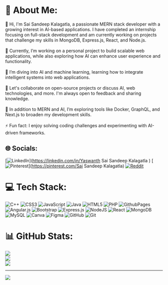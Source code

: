 # 💫 About Me:
👋 Hi, I'm Sai Sandeep Kalagatla, a passionate MERN stack developer with a growing interest in AI-based applications. I have completed an internship focusing on full-stack development and am currently working on projects that challenge my skills in MongoDB, Express.js, React, and Node.js.<br><br>🔭 Currently, I’m working on a personal project to build scalable web applications, while also exploring how AI can enhance user experience and functionality.<br><br>🌱 I’m diving into AI and machine learning, learning how to integrate intelligent systems into web applications.<br><br>💬 Let's collaborate on open-source projects or discuss AI, web technologies, and more. I'm always open to feedback and sharing knowledge.<br><br>🚀 In addition to MERN and AI, I’m exploring tools like Docker, GraphQL, and Next.js to broaden my development skills.<br><br>⚡ Fun fact: I enjoy solving coding challenges and experimenting with AI-driven frameworks.


## 🌐 Socials:
[![LinkedIn](https://img.shields.io/badge/LinkedIn-%230077B5.svg?logo=linkedin&logoColor=white)](https://linkedin.com/in/Yaswanth Sai Sandeep Kalagatla ) [![Pinterest](https://img.shields.io/badge/Pinterest-%23E60023.svg?logo=Pinterest&logoColor=white)](https://pinterest.com/Sai Sandeep Kalagatla) [![Reddit](https://img.shields.io/badge/Reddit-%23FF4500.svg?logo=Reddit&logoColor=white)](https://reddit.com/user/Sea_Measurement_8084) 

# 💻 Tech Stack:
![C++](https://img.shields.io/badge/c++-%2300599C.svg?style=for-the-badge&logo=c%2B%2B&logoColor=white) ![CSS3](https://img.shields.io/badge/css3-%231572B6.svg?style=for-the-badge&logo=css3&logoColor=white) ![JavaScript](https://img.shields.io/badge/javascript-%23323330.svg?style=for-the-badge&logo=javascript&logoColor=%23F7DF1E) ![Java](https://img.shields.io/badge/java-%23ED8B00.svg?style=for-the-badge&logo=openjdk&logoColor=white) ![HTML5](https://img.shields.io/badge/html5-%23E34F26.svg?style=for-the-badge&logo=html5&logoColor=white) ![PHP](https://img.shields.io/badge/php-%23777BB4.svg?style=for-the-badge&logo=php&logoColor=white) ![GithubPages](https://img.shields.io/badge/github%20pages-121013?style=for-the-badge&logo=github&logoColor=white) ![Angular.js](https://img.shields.io/badge/angular.js-%23E23237.svg?style=for-the-badge&logo=angularjs&logoColor=white) ![Bootstrap](https://img.shields.io/badge/bootstrap-%238511FA.svg?style=for-the-badge&logo=bootstrap&logoColor=white) ![Express.js](https://img.shields.io/badge/express.js-%23404d59.svg?style=for-the-badge&logo=express&logoColor=%2361DAFB) ![NodeJS](https://img.shields.io/badge/node.js-6DA55F?style=for-the-badge&logo=node.js&logoColor=white) ![React](https://img.shields.io/badge/react-%2320232a.svg?style=for-the-badge&logo=react&logoColor=%2361DAFB) ![MongoDB](https://img.shields.io/badge/MongoDB-%234ea94b.svg?style=for-the-badge&logo=mongodb&logoColor=white) ![MySQL](https://img.shields.io/badge/mysql-4479A1.svg?style=for-the-badge&logo=mysql&logoColor=white) ![Canva](https://img.shields.io/badge/Canva-%2300C4CC.svg?style=for-the-badge&logo=Canva&logoColor=white) ![Figma](https://img.shields.io/badge/figma-%23F24E1E.svg?style=for-the-badge&logo=figma&logoColor=white) ![GitHub](https://img.shields.io/badge/github-%23121011.svg?style=for-the-badge&logo=github&logoColor=white) ![Git](https://img.shields.io/badge/git-%23F05033.svg?style=for-the-badge&logo=git&logoColor=white)
# 📊 GitHub Stats:
![](https://github-readme-stats.vercel.app/api?username=Sandeep010-hub&theme=dark&hide_border=false&include_all_commits=false&count_private=false)<br/>
![](https://github-readme-streak-stats.herokuapp.com/?user=Sandeep010-hub&theme=dark&hide_border=false)<br/>
![](https://github-readme-stats.vercel.app/api/top-langs/?username=Sandeep010-hub&theme=dark&hide_border=false&include_all_commits=false&count_private=false&layout=compact)

---
[![](https://visitcount.itsvg.in/api?id=Sandeep010-hub&icon=0&color=0)](https://visitcount.itsvg.in)

<!-- Proudly created with GPRM ( https://gprm.itsvg.in ) -->
